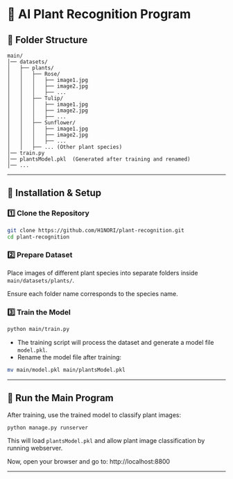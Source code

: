# 🌱 AI Plant Recognition Program

## 📁 Folder Structure
```
main/
│── datasets/
│   ├── plants/
│   │   ├── Rose/
│   │   │   ├── image1.jpg
│   │   │   ├── image2.jpg
│   │   │   ├── ...
│   │   ├── Tulip/
│   │   │   ├── image1.jpg
│   │   │   ├── image2.jpg
│   │   │   ├── ...
│   │   ├── Sunflower/
│   │   │   ├── image1.jpg
│   │   │   ├── image2.jpg
│   │   │   ├── ...
│   │   ├── ... (Other plant species)
│── train.py
│── plantsModel.pkl  (Generated after training and renamed)
│── ...
```

---

## 🚀 Installation & Setup

### 1️⃣ **Clone the Repository**
```bash
git clone https://github.com/H1NORI/plant-recognition.git
cd plant-recognition
```

### 2️⃣ **Prepare Dataset**
Place images of different plant species into separate folders inside `main/datasets/plants/`.

Ensure each folder name corresponds to the species name.

### 3️⃣ **Train the Model**
```bash
python main/train.py
```

- The training script will process the dataset and generate a model file `model.pkl`.
- Rename the model file after training:
```bash
mv main/model.pkl main/plantsModel.pkl
```

---

## 🎯 Run the Main Program
After training, use the trained model to classify plant images:
```bash
python manage.py runserver
```

This will load `plantsModel.pkl` and allow plant image classification by running webserver.

Now, open your browser and go to:
http://localhost:8800

---


